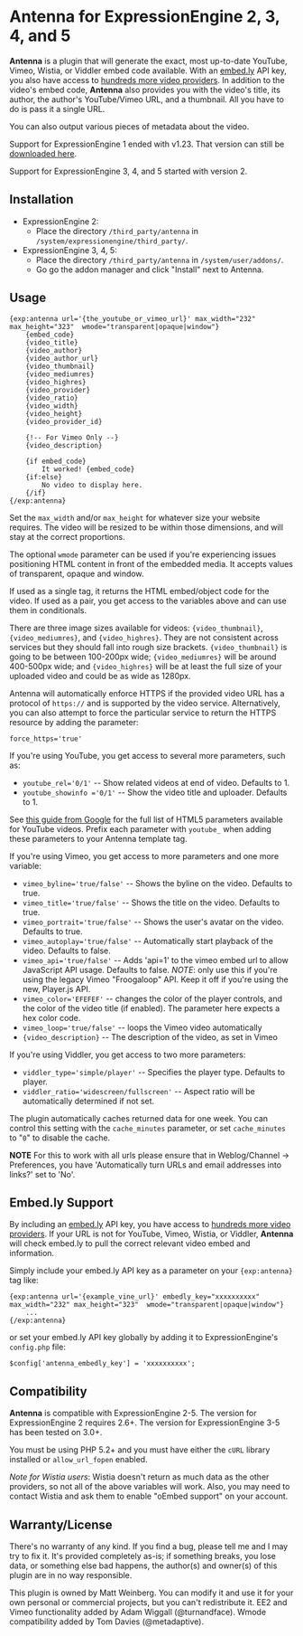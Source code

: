 Antenna for ExpressionEngine 2, 3, 4, and 5
========

**Antenna** is a plugin that will generate the exact, most up-to-date YouTube, Vimeo, Wistia, or Viddler embed code available. With an [embed.ly](http://embed.ly/) API key, you also have access to [hundreds more video providers](http://embed.ly/providers). In addition to the video's embed code, **Antenna** also provides you with the video's title, its author, the author's YouTube/Vimeo URL, and a thumbnail. All you have to do is pass it a single URL.

You can also output various pieces of metadata about the video.

Support for ExpressionEngine 1 ended with v1.23. That version can still be [downloaded here](https://github.com/vector/Antenna/releases/tag/v1.23).

Support for ExpressionEngine 3, 4, and 5 started with version 2.

Installation
-------

- ExpressionEngine 2:
  - Place the directory `/third_party/antenna` in `/system/expressionengine/third_party/`.
- ExpressionEngine 3, 4, 5:
  - Place the directory `/third_party/antenna` in `/system/user/addons/`.
  - Go go the addon manager and click "Install" next to Antenna.

Usage
-------

	{exp:antenna url='{the_youtube_or_vimeo_url}' max_width="232" max_height="323"  wmode="transparent|opaque|window"}
	    {embed_code}
	    {video_title}
	    {video_author}
	    {video_author_url}
	    {video_thumbnail}
	    {video_mediumres}
	    {video_highres}
	    {video_provider}
	    {video_ratio}
	    {video_width}
	    {video_height}
	    {video_provider_id}

	    {!-- For Vimeo Only --}
	    {video_description}

	    {if embed_code}
	        It worked! {embed_code}
	    {if:else}
	        No video to display here.
	    {/if}
	{/exp:antenna}


Set the `max_width` and/or `max_height` for whatever size your website requires. The video will be resized to be within those dimensions, and will stay at the correct proportions.

The optional `wmode` parameter can be used if you're experiencing issues positioning HTML content in front of the embedded media. It accepts values of transparent, opaque and window.

If used as a single tag, it returns the HTML embed/object code for the video. If used as a pair, you get access to the variables above and can use them in conditionals.

There are three image sizes available for videos: `{video_thumbnail}`, `{video_mediumres}`, and `{video_highres}`. They are not consistent across services but they should fall into rough size brackets. `{video_thumbnail}` is going to be between 100-200px wide; `{video_mediumres}` will be around 400-500px wide; and `{video_highres}` will be at least the full size of your uploaded video and could be as wide as 1280px.

Antenna will automatically enforce HTTPS if the provided video URL has a protocol of `https://` and is supported by the video service. Alternatively, you can also attempt to force the particular service to return the HTTPS resource by adding the parameter:

    force_https='true'

If you're using YouTube, you get access to several more parameters, such as:

- `youtube_rel='0/1'` -- Show related videos at end of video. Defaults to 1.
- `youtube_showinfo ='0/1'` -- Show the video title and uploader. Defaults to 1.

See [this guide from Google](https://developers.google.com/youtube/player_parameters#Parameters) for the full list of HTML5 parameters available for YouTube videos. Prefix each parameter with `youtube_` when adding these parameters to your Antenna template tag.

If you're using Vimeo, you get access to more parameters and one more variable:

- `vimeo_byline='true/false'` -- Shows the byline on the video. Defaults to true.
- `vimeo_title='true/false'` -- Shows the title on the video. Defaults to true.
- `vimeo_portrait='true/false'` -- Shows the user's avatar on the video. Defaults to true.
- `vimeo_autoplay='true/false'` -- Automatically start playback of the video. Defaults to false.
- `vimeo_api='true/false'` -- Adds 'api=1' to the vimeo embed url to allow JavaScript API usage. Defaults to false. *NOTE*: only use this if you're using the legacy Vimeo "Froogaloop" API. Keep it off if you're using the new, Player.js API.
- `vimeo_color='EFEFEF'` -- changes the color of the player controls, and the color of the video title (if enabled). The parameter here expects a hex color code.
- `vimeo_loop='true/false'` -- loops the Vimeo video automatically
- `{video_description}` -- The description of the video, as set in Vimeo

If you're using Viddler, you get access to two more parameters:

- `viddler_type='simple/player'` -- Specifies the player type. Defaults to player.
- `viddler_ratio='widescreen/fullscreen'` -- Aspect ratio will be automatically determined if not set.

The plugin automatically caches returned data for one week. You can control this setting with the `cache_minutes` parameter, or set `cache_minutes` to "`0`" to disable the cache.

**NOTE** For this to work with all urls please ensure that in Weblog/Channel -> Preferences, you have 'Automatically turn URLs and email addresses into links?' set to 'No'.

Embed.ly Support
-------

By including an [embed.ly](http://embed.ly/) API key, you have access to [hundreds more video providers](http://embed.ly/providers). If your URL is not for YouTube, Vimeo, Wistia, or Viddler, **Antenna** will check embed.ly to pull the correct relevant video embed and information.

Simply include your embed.ly API key as a parameter on your `{exp:antenna}` tag like:

```
{exp:antenna url='{example_vine_url}' embedly_key="xxxxxxxxxx" max_width="232" max_height="323"  wmode="transparent|opaque|window"}
	...
{/exp:antenna}
```

or set your embed.ly API key globally by adding it to ExpressionEngine's `config.php` file:

```
$config['antenna_embedly_key'] = 'xxxxxxxxxx';
```

Compatibility
-------

**Antenna** is compatible with ExpressionEngine 2-5. The version for ExpressionEngine 2 requires 2.6+. The version for ExpressionEngine 3-5 has been tested on 3.0+.

You must be using PHP 5.2+ and you must have either the `cURL` library installed or `allow_url_fopen` enabled.

*Note for Wistia users*: Wistia doesn't return as much data as the other providers, so not all of the above variables will work. Also, you may need to contact Wistia and ask them to enable "oEmbed support" on your account.

Warranty/License
-------

There's no warranty of any kind. If you find a bug, please tell me and I may try to fix it. It's provided completely as-is; if something breaks, you lose data, or something else bad happens, the author(s) and owner(s) of this plugin are in no way responsible.

This plugin is owned by Matt Weinberg. You can modify it and use it for your own personal or commercial projects, but you can't redistribute it. EE2 and Vimeo functionality added by Adam Wiggall (@turnandface). Wmode compatibility added by Tom Davies (@metadaptive).
